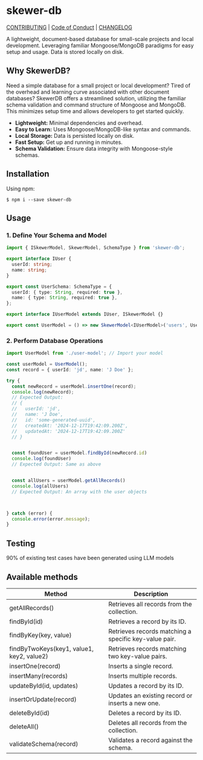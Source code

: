 # skewer-db

[CONTRIBUTING](https://github.com/rajatb-git/skewer-db/blob/main/CONTRIBUTING.md) |
[Code of Conduct](https://github.com/rajatb-git/skewer-db/blob/main/CODE_OF_CONDUCT.md) |
[CHANGELOG](https://github.com/rajatb-git/skewer-db/blob/main/CHANGELOG.md)

A lightweight, document-based database for small-scale projects and local development.  Leveraging familiar Mongoose/MongoDB paradigms for easy setup and usage. Data is stored locally on disk.

## Why SkewerDB?

Need a simple database for a small project or local development?  Tired of the overhead and learning curve associated with other document databases? SkewerDB offers a streamlined solution, utilizing the familiar schema validation and command structure of Mongoose and MongoDB. This minimizes setup time and allows developers to get started quickly.

* **Lightweight:** Minimal dependencies and overhead.
* **Easy to Learn:**  Uses Mongoose/MongoDB-like syntax and commands.
* **Local Storage:** Data is persisted locally on disk.
* **Fast Setup:**  Get up and running in minutes.
* **Schema Validation:** Ensure data integrity with Mongoose-style schemas.

## Installation

Using npm:
```shell
$ npm i --save skewer-db
```

## Usage

### 1. Define Your Schema and Model
```ts
import { ISkewerModel, SkewerModel, SchemaType } from 'skewer-db';

export interface IUser {
  userId: string;
  name: string;
}

export const UserSchema: SchemaType = {
  userId: { type: String, required: true },
  name: { type: String, required: true },
};

export interface IUserModel extends IUser, ISkewerModel {}

export const UserModel = () => new SkewerModel<IUserModel>('users', UserSchema);
```

### 2. Perform Database Operations
```ts
import UserModel from './user-model'; // Import your model

const userModel = UserModel();
const record = { userId: 'jd', name: 'J Doe' };

try {
  const newRecord = userModel.insertOne(record);
  console.log(newRecord);
  // Expected Output:
  // {
  //   userId: 'jd',
  //   name: 'J Doe',
  //   id: 'some-generated-uuid',
  //   createdAt: '2024-12-17T19:42:09.200Z',
  //   updatedAt: '2024-12-17T19:42:09.200Z'
  // }


  const foundUser = userModel.findById(newRecord.id)
  console.log(foundUser)
  // Expected Output: Same as above


  const allUsers = userModel.getAllRecords()
  console.log(allUsers)
  // Expected Output: An array with the user objects



} catch (error) {
  console.error(error.message);
}
```

## Testing
90% of existing test cases have been generated using LLM models

## Available methods
| **Method**                                | **Description**                                       |
| ----------------------------------------- | ----------------------------------------------------- |
| getAllRecords()                           | Retrieves all records from the collection.            |
| findById(id)                              | Retrieves a record by its ID.                         |
| findByKey(key, value)                     | Retrieves records matching a specific key-value pair. |
| findByTwoKeys(key1, value1, key2, value2) | Retrieves records matching two key-value pairs.       |
| insertOne(record)                         | Inserts a single record.                              |
| insertMany(records)                       | Inserts multiple records.                             |
| updateById(id, updates)                   | Updates a record by its ID.                           |
| insertOrUpdate(record)                    | Updates an existing record or inserts a new one.      |
| deleteById(id)                            | Deletes a record by its ID.                           |
| deleteAll()                               | Deletes all records from the collection.              |
| validateSchema(record)                    | Validates a record against the schema.                |